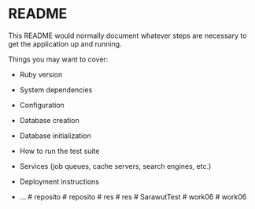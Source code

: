 # README

This README would normally document whatever steps are necessary to get the
application up and running.

Things you may want to cover:

* Ruby version

* System dependencies

* Configuration

* Database creation

* Database initialization

* How to run the test suite

* Services (job queues, cache servers, search engines, etc.)

* Deployment instructions

* ...
#   r e p o s i t o  
 #   r e p o s i t o  
 #   r e s  
 #   r e s  
 #   S a r a w u t T e s t  
 #   w o r k 0 6  
 #   w o r k 0 6  
 
